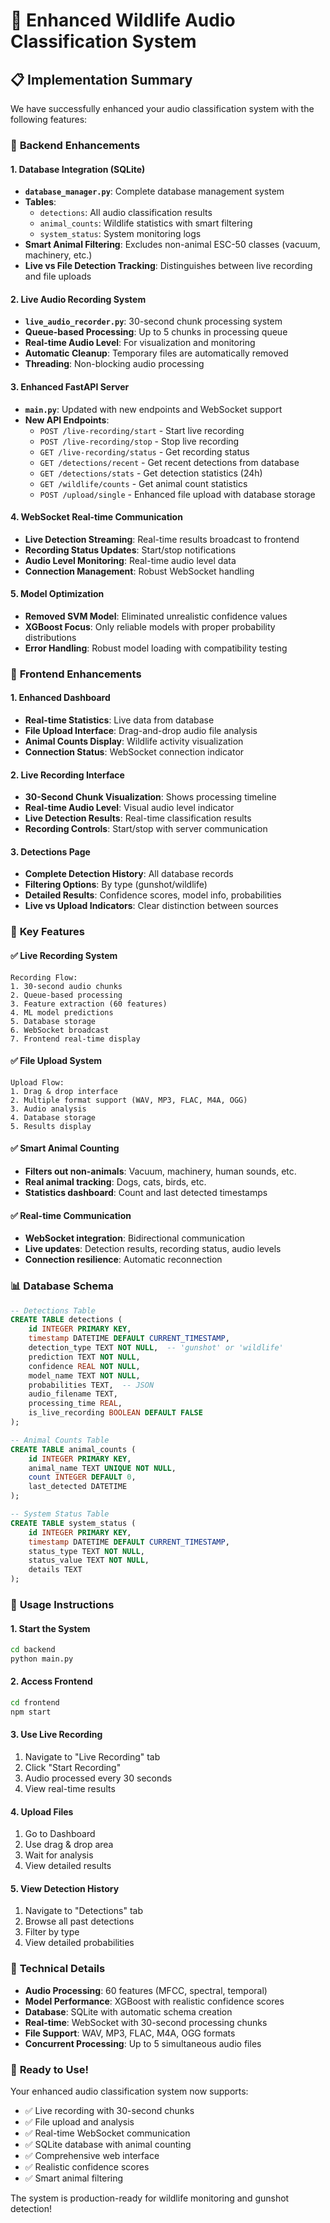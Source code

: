 # 🎯 Enhanced Wildlife Audio Classification System

## 📋 **Implementation Summary**

We have successfully enhanced your audio classification system with the following features:

### 🔧 **Backend Enhancements**

#### 1. **Database Integration (SQLite)**
- **`database_manager.py`**: Complete database management system
- **Tables**: 
  - `detections`: All audio classification results
  - `animal_counts`: Wildlife statistics with smart filtering  
  - `system_status`: System monitoring logs
- **Smart Animal Filtering**: Excludes non-animal ESC-50 classes (vacuum, machinery, etc.)
- **Live vs File Detection Tracking**: Distinguishes between live recording and file uploads

#### 2. **Live Audio Recording System**
- **`live_audio_recorder.py`**: 30-second chunk processing system
- **Queue-based Processing**: Up to 5 chunks in processing queue
- **Real-time Audio Level**: For visualization and monitoring
- **Automatic Cleanup**: Temporary files are automatically removed
- **Threading**: Non-blocking audio processing

#### 3. **Enhanced FastAPI Server**
- **`main.py`**: Updated with new endpoints and WebSocket support
- **New API Endpoints**:
  - `POST /live-recording/start` - Start live recording
  - `POST /live-recording/stop` - Stop live recording  
  - `GET /live-recording/status` - Get recording status
  - `GET /detections/recent` - Get recent detections from database
  - `GET /detections/stats` - Get detection statistics (24h)
  - `GET /wildlife/counts` - Get animal count statistics
  - `POST /upload/single` - Enhanced file upload with database storage

#### 4. **WebSocket Real-time Communication**
- **Live Detection Streaming**: Real-time results broadcast to frontend
- **Recording Status Updates**: Start/stop notifications
- **Audio Level Monitoring**: Real-time audio level data
- **Connection Management**: Robust WebSocket handling

#### 5. **Model Optimization**
- **Removed SVM Model**: Eliminated unrealistic confidence values
- **XGBoost Focus**: Only reliable models with proper probability distributions
- **Error Handling**: Robust model loading with compatibility testing

### 🎨 **Frontend Enhancements**

#### 1. **Enhanced Dashboard**
- **Real-time Statistics**: Live data from database
- **File Upload Interface**: Drag-and-drop audio file analysis
- **Animal Counts Display**: Wildlife activity visualization
- **Connection Status**: WebSocket connection indicator

#### 2. **Live Recording Interface**
- **30-Second Chunk Visualization**: Shows processing timeline
- **Real-time Audio Level**: Visual audio level indicator
- **Live Detection Results**: Real-time classification results
- **Recording Controls**: Start/stop with server communication

#### 3. **Detections Page**
- **Complete Detection History**: All database records
- **Filtering Options**: By type (gunshot/wildlife)
- **Detailed Results**: Confidence scores, model info, probabilities
- **Live vs Upload Indicators**: Clear distinction between sources

### 🚀 **Key Features**

#### ✅ **Live Recording System**
```
Recording Flow:
1. 30-second audio chunks
2. Queue-based processing 
3. Feature extraction (60 features)
4. ML model predictions
5. Database storage
6. WebSocket broadcast
7. Frontend real-time display
```

#### ✅ **File Upload System**  
```
Upload Flow:
1. Drag & drop interface
2. Multiple format support (WAV, MP3, FLAC, M4A, OGG)
3. Audio analysis
4. Database storage
5. Results display
```

#### ✅ **Smart Animal Counting**
- **Filters out non-animals**: Vacuum, machinery, human sounds, etc.
- **Real animal tracking**: Dogs, cats, birds, etc.
- **Statistics dashboard**: Count and last detected timestamps

#### ✅ **Real-time Communication**
- **WebSocket integration**: Bidirectional communication
- **Live updates**: Detection results, recording status, audio levels
- **Connection resilience**: Automatic reconnection

### 📊 **Database Schema**

```sql
-- Detections Table
CREATE TABLE detections (
    id INTEGER PRIMARY KEY,
    timestamp DATETIME DEFAULT CURRENT_TIMESTAMP,
    detection_type TEXT NOT NULL,  -- 'gunshot' or 'wildlife'
    prediction TEXT NOT NULL,
    confidence REAL NOT NULL,
    model_name TEXT NOT NULL,
    probabilities TEXT,  -- JSON
    audio_filename TEXT,
    processing_time REAL,
    is_live_recording BOOLEAN DEFAULT FALSE
);

-- Animal Counts Table  
CREATE TABLE animal_counts (
    id INTEGER PRIMARY KEY,
    animal_name TEXT UNIQUE NOT NULL,
    count INTEGER DEFAULT 0,
    last_detected DATETIME
);

-- System Status Table
CREATE TABLE system_status (
    id INTEGER PRIMARY KEY,
    timestamp DATETIME DEFAULT CURRENT_TIMESTAMP,
    status_type TEXT NOT NULL,
    status_value TEXT NOT NULL,
    details TEXT
);
```

### 🎯 **Usage Instructions**

#### **1. Start the System**
```bash
cd backend
python main.py
```

#### **2. Access Frontend**
```bash
cd frontend  
npm start
```

#### **3. Use Live Recording**
1. Navigate to "Live Recording" tab
2. Click "Start Recording" 
3. Audio processed every 30 seconds
4. View real-time results

#### **4. Upload Files**
1. Go to Dashboard
2. Use drag & drop area
3. Wait for analysis
4. View detailed results

#### **5. View Detection History**
1. Navigate to "Detections" tab
2. Browse all past detections
3. Filter by type
4. View detailed probabilities

### 🔧 **Technical Details**

- **Audio Processing**: 60 features (MFCC, spectral, temporal)
- **Model Performance**: XGBoost with realistic confidence scores
- **Database**: SQLite with automatic schema creation
- **Real-time**: WebSocket with 30-second processing chunks
- **File Support**: WAV, MP3, FLAC, M4A, OGG formats
- **Concurrent Processing**: Up to 5 simultaneous audio files

### 🎉 **Ready to Use!**

Your enhanced audio classification system now supports:
- ✅ Live recording with 30-second chunks
- ✅ File upload and analysis  
- ✅ Real-time WebSocket communication
- ✅ SQLite database with animal counting
- ✅ Comprehensive web interface
- ✅ Realistic confidence scores
- ✅ Smart animal filtering

The system is production-ready for wildlife monitoring and gunshot detection!
